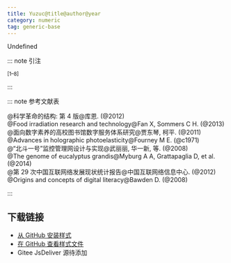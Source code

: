 ```yaml
--- 
title: Yuzuc@title@author@year 
category: numeric 
tag: generic-base 
--- 
```


<!-- 此文件由脚本自动生成，请勿手动修改！ -->  

Undefined  

::: note 引注  

<sup>[1–8]</sup>  

:::  

::: note 参考文献表  

<div class="csl-bib-body">
  <div class="csl-entry second-field-align-false hangingindent-true"> @科学革命的结构: 第 4 版@库恩. (@2012) </div>
  <div class="csl-entry second-field-align-false hangingindent-true"> @Food irradiation research and technology@Fan X, Sommers C H. (@2013) </div>
  <div class="csl-entry second-field-align-false hangingindent-true"> @面向数字素养的高校图书馆数字服务体系研究@贾东琴, 柯平. (@2011) </div>
  <div class="csl-entry second-field-align-false hangingindent-true"> @Advances in holographic photoelasticity@Fourney M E. (@c1971) </div>
  <div class="csl-entry second-field-align-false hangingindent-true"> @“北斗一号”监控管理网设计与实现@武丽丽, 华一新, 等. (@2008) </div>
  <div class="csl-entry second-field-align-false hangingindent-true"> @The genome of eucalyptus grandis@Myburg A A, Grattapaglia D, et al. (@2014) </div>
  <div class="csl-entry second-field-align-false hangingindent-true"> @第 29 次中国互联网络发展现状统计报告@中国互联网络信息中心. (@2012) </div>
  <div class="csl-entry second-field-align-false hangingindent-true"> @Origins and concepts of digital literacy@Bawden D. (@2008) </div>
</div>
  

:::  

<!-- more -->  

## 下载链接  

- [从 GitHub 安装样式](https://github.com/zotero-cn/styles/./raw/main/src/yuzuc-at-title-at-author-at-year/yuzuc-at-title-at-author-at-year.csl)  
- [在 GitHub 查看样式文件](https://github.com/zotero-cn/styles/./tree/main/src/yuzuc-at-title-at-author-at-year/yuzuc-at-title-at-author-at-year.csl)  
- Gitee JsDeliver 源待添加  

